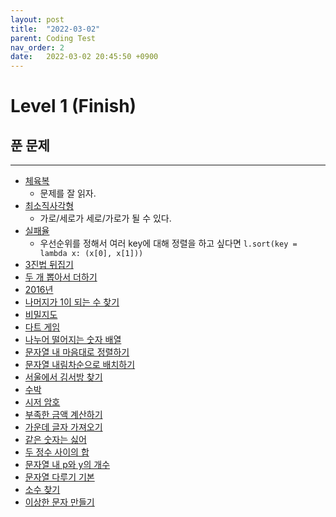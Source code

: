 ```yaml
---
layout: post
title:  "2022-03-02"
parent: Coding Test
nav_order: 2
date:   2022-03-02 20:45:50 +0900
---
```

# Level 1 (Finish)

## 푼 문제
---
- [체육복](https://programmers.co.kr/learn/courses/30/lessons/42862) 
    - 문제를 잘 읽자.
- [최소직사각형](https://programmers.co.kr/learn/courses/30/lessons/86491) 
    - 가로/세로가 세로/가로가 될 수 있다.
- [실패율](https://programmers.co.kr/learn/courses/30/lessons/42889) 
    - 우선순위를 정해서 여러 key에 대해 정렬을 하고 싶다면 `l.sort(key = lambda x: (x[0], x[1]))`
- [3진법 뒤집기](https://programmers.co.kr/learn/courses/30/lessons/68935) 
- [두 개 뽑아서 더하기](https://programmers.co.kr/learn/courses/30/lessons/68644) 
- [2016년](https://programmers.co.kr/learn/courses/30/lessons/12901) 
- [나머지가 1이 되는 수 찾기](https://programmers.co.kr/learn/courses/30/lessons/87389) 
- [비밀지도](https://programmers.co.kr/learn/courses/30/lessons/17681) 
- [다트 게임](https://programmers.co.kr/learn/courses/30/lessons/17682) 
- [나누어 떨어지는 숫자 배열](https://programmers.co.kr/learn/courses/30/lessons/12910) 
- [문자열 내 마음대로 정렬하기](https://programmers.co.kr/learn/courses/30/lessons/12915) 
- [문자열 내림차순으로 배치하기](https://programmers.co.kr/learn/courses/30/lessons/12917) 
- [서울에서 김서방 찾기](https://programmers.co.kr/learn/courses/30/lessons/12919) 
- [수박](https://programmers.co.kr/learn/courses/30/lessons/12922) 
- [시저 암호](https://programmers.co.kr/learn/courses/30/lessons/12926) 
- [부족한 금액 계산하기](https://programmers.co.kr/learn/courses/30/lessons/82612) 
- [가운데 글자 가져오기](https://programmers.co.kr/learn/courses/30/lessons/12903) 
- [같은 숫자는 싫어](https://programmers.co.kr/learn/courses/30/lessons/12906) 
- [두 정수 사이의 합](https://programmers.co.kr/learn/courses/30/lessons/12912) 
- [문자열 내 p와 y의 개수](https://programmers.co.kr/learn/courses/30/lessons/12916) 
- [문자열 다루기 기본](https://programmers.co.kr/learn/courses/30/lessons/12918) 
- [소수 찾기](https://programmers.co.kr/learn/courses/30/lessons/12921) 
- [이상한 문자 만들기](https://programmers.co.kr/learn/courses/30/lessons/12930)